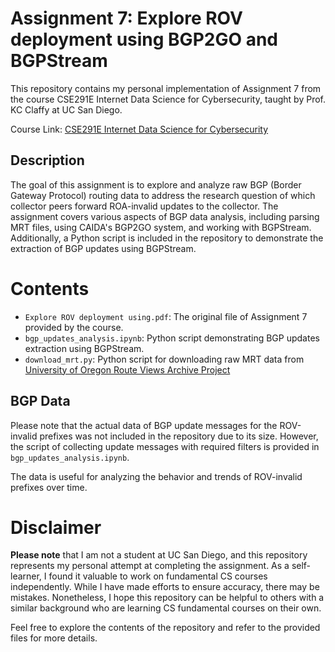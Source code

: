 # Assignment 7: Explore ROV deployment using BGP2GO and BGPStream

This repository contains my personal implementation of Assignment 7 from the course CSE291E Internet Data Science for Cybersecurity, taught by Prof. KC Claffy at UC San Diego.

Course Link: [CSE291E Internet Data Science for Cybersecurity](https://cseweb.ucsd.edu/classes/wi23/cse291-e/syllabus.html)

## Description
The goal of this assignment is to explore and analyze raw BGP (Border Gateway Protocol) routing data to address the research question of which collector peers forward ROA-invalid updates to the collector. The assignment covers various aspects of BGP data analysis, including parsing MRT files, using CAIDA's BGP2GO system, and working with BGPStream. Additionally, a Python script is included in the repository to demonstrate the extraction of BGP updates using BGPStream.

# Contents
- `Explore ROV deployment using.pdf`: The original file of Assignment 7 provided by the course.
- `bgp_updates_analysis.ipynb`: Python script demonstrating BGP updates extraction using BGPStream.
- `download_mrt.py`: Python script for downloading raw MRT data from [University of Oregon Route Views Archive Project](http://archive.routeviews.org/)

## BGP Data

Please note that the actual data of BGP update messages for the ROV-invalid prefixes was not included in the repository due to its size. However, the script of collecting update messages with required filters is provided in `bgp_updates_analysis.ipynb`.

The data is useful for analyzing the behavior and trends of ROV-invalid prefixes over time.

# Disclaimer
**Please note** that I am not a student at UC San Diego, and this repository represents my personal attempt at completing the assignment. As a self-learner, I found it valuable to work on fundamental CS courses independently. While I have made efforts to ensure accuracy, there may be mistakes. Nonetheless, I hope this repository can be helpful to others with a similar background who are learning CS fundamental courses on their own.


Feel free to explore the contents of the repository and refer to the provided files for more details.